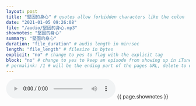 ```yaml
---
layout: post
title: "堅固的身心" # quotes allow forbidden characters like the colon
date: "2021-01-05 09:26:08"
file: "/audio/堅固的身心.mp3"
shownotes: "堅固的身心"
summary: "堅固的身心"
duration: "file_duration" # audio length in min:sec
length: "file_length" # filesize in bytes
explicit: "no" # change to yes to flag with the explicit tag
block: "no" # change to yes to keep an episode from showing up in iTunes
# permalink: /1 # will be the ending part of the pages URL, delete to default to the title
---
```


<audio controls>
<source src="{{site.url}}{{site.baseurl}}{{ page.file }}" type="audio/x-mp3">
Your browser does not support the audio element.
</audio>
{{ page.shownotes }}
